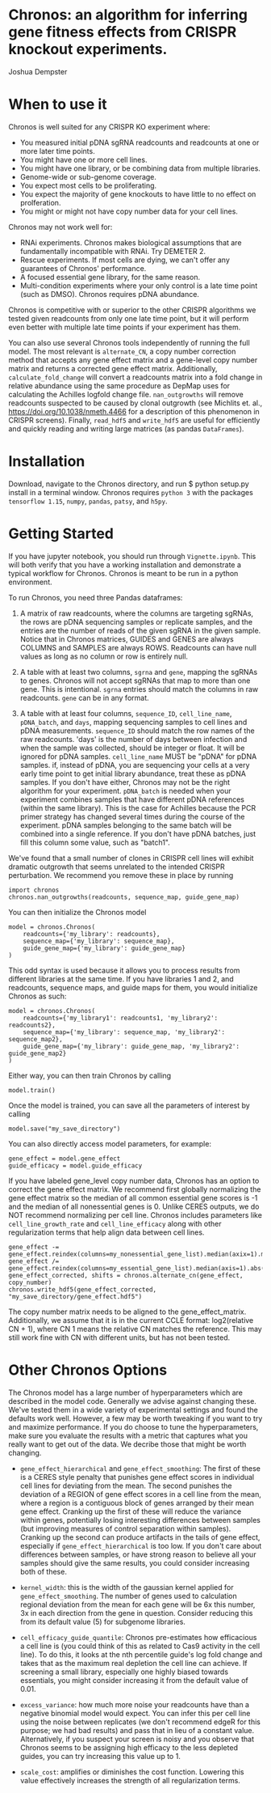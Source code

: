 # Chronos: an algorithm for inferring gene fitness effects from CRISPR knockout experiments. 
Joshua Dempster

# When to use it
Chronos is well suited for any CRISPR KO experiment where:
- You measured initial pDNA sgRNA readcounts and readcounts at one or more later time points.
- You might have one or more cell lines.
- You might have one library, or be combining data from multiple libraries.
- Genome-wide or sub-genome coverage.
- You expect most cells to be proliferating.
- You expect the majority of gene knockouts to have little to no effect on prolferation.
- You might or might not have copy number data for your cell lines.

Chronos may not work well for:
- RNAi experiments. Chronos makes biological assumptions that are fundamentally incompatible with RNAi. Try DEMETER 2.
- Rescue experiments. If most cells are dying, we can't offer any guarantees of Chronos' performance.
- A focused essential gene library, for the same reason. 
- Multi-condition experiments where your only control is a late time point (such as DMSO). Chronos requires pDNA abundance.

Chronos is competitive with or superior to the other CRISPR algorithms we tested given readcounts from only one late time point, but it will perform even better with multiple late time points if your experiment has them.

You can also use several Chronos tools independently of running the full model. The most relevant is `alternate_CN`, a copy number correction method that accepts any gene effect matrix and a gene-level copy number matrix and returns a corrected gene effect matrix. Additionally, `calculate_fold_change` will convert a readcounts matrix into a fold change in relative abundance using the same procedure as DepMap uses for calculating the Achilles logfold change file. `nan_outgrowths` will remove readcounts suspected to be caused by clonal outgrowth (see Michlits et. al., https://doi.org/10.1038/nmeth.4466 for a description of this phenomenon in CRISPR screens). Finally, `read_hdf5` and `write_hdf5` are useful for efficiently and quickly reading and writing large matrices (as pandas `DataFrames`).


# Installation
Download, navigate to the Chronos directory, and run
    $ python setup.py install
in a terminal window. Chronos requires `python 3` with the packages `tensorflow 1.15`, `numpy`, `pandas`, `patsy`, and `h5py`. 

# Getting Started
If you have jupyter notebook, you should run through `Vignette.ipynb`. This will both verify that you have a working installation and demonstrate a typical workflow for Chronos. Chronos is meant to be run in a python environment. 

To run Chronos, you need three Pandas dataframes:

1. A matrix of raw readcounts, where the columns are targeting sgRNAs, the rows are pDNA sequencing samples or replicate samples, and the entries are the number of reads of the given sgRNA in the given sample. Notice that in Chronos matrices, GUIDES and GENES are always COLUMNS and SAMPLES are always ROWS. Readcounts can have null values as long as no column or row is entirely null.

2. A table with at least two columns, `sgrna` and `gene`, mapping the sgRNAs to genes. Chronos will not accept sgRNAs that map to more than one gene. This is intentional. `sgrna` entries should match the columns in raw readcounts. `gene` can be in any format.

3. A table with at least four columns, `sequence_ID`, `cell_line_name`, `pDNA_batch`, and `days`, mapping sequencing samples to cell lines and pDNA measurements. `sequence_ID` should match the row names of the raw readcounts. 'days' is the number of days between infection and when the sample was collected, should be integer or float. It will be ignored for pDNA samples. `cell_line_name` MUST be "pDNA" for pDNA samples. if, instead of pDNA, you are sequencing your cells at a very early time point to get initial library abundance, treat these as pDNA samples. If you don't have either, Chronos may not be the right algorithm for your experiment. `pDNA_batch` is needed when your experiment combines samples that have different pDNA references (within the same library). This is the case for Achilles because the PCR primer strategy has changed several times during the course of the experiment. pDNA samples belonging to the same batch will be combined into a single reference. If you don't have pDNA batches, just fill this column some value, such as "batch1".

We've found that a small number of clones in CRISPR cell lines will exhibit dramatic outgrowth that seems unrelated to the intended CRISPR perturbation. We recommend you remove these in place by running

	import chronos
	chronos.nan_outgrowths(readcounts, sequence_map, guide_gene_map)

You can then initialize the Chronos model

    model = chronos.Chronos(
    	readcounts={'my_library': readcounts},
    	sequence_map={'my_library': sequence_map},
    	guide_gene_map={'my_library': guide_gene_map}
    )

This odd syntax is used because it allows you to process results from different libraries at the same time. If you have libraries 1 and 2, and readcounts, sequence maps, and guide maps for them, you would initialize Chronos as such:

    model = chronos.Chronos(
    	readcounts={'my_library1': readcounts1, 'my_library2': readcounts2},
    	sequence_map={'my_library': sequence_map, 'my_library2': sequence_map2},
    	guide_gene_map={'my_library': guide_gene_map, 'my_library2': guide_gene_map2}
    )

Either way, you can then train Chronos by calling 

    model.train()

Once the model is trained, you can save all the parameters of interest by calling 

    model.save("my_save_directory")

You can also directly access model parameters, for example:

	gene_effect = model.gene_effect
	guide_efficacy = model.guide_efficacy

If you have labeled gene_level copy number data, Chronos has an option to correct the gene effect matrix. We recommend first globally normalizing the gene effect matrix so the median of all common essential gene scores is -1 and the median of all nonessential genes is 0. Unlike CERES outputs, we do NOT recommend normalizing per cell line. Chronos includes parameters like `cell_line_growth_rate` and `cell_line_efficacy` along with other regularization terms that help align data between cell lines. 

    gene_effect -= gene_effect.reindex(columns=my_nonessential_gene_list).median(axix=1).median()
    gene_effect /= gene_effect.reindex(columns=my_essential_gene_list).median(axis=1).abs().median()
    gene_effect_corrected, shifts = chronos.alternate_cn(gene_effect, copy_number)
    chronos.write_hdf5(gene_effect_corrected, "my_save_directory/gene_effect.hdf5")

The copy number matrix needs to be aligned to the gene_effect_matrix. Additionally, we assume that it is in the current CCLE format: log2(relative CN + 1), where CN 1 means the relative CN matches the reference. This may still work fine with CN with different units, but has not been tested. 

# Other Chronos Options
The Chronos model has a large number of hyperparameters which are described in the model code. Generally we advise against changing these. We've tested them in a wide variety of experimental settings and found the defaults work well. However, a few may be worth tweaking if you want to try and maximize performance. If you do choose to tune the hyperparameters, make sure you evaluate the results with a metric that captures what you really want to get out of the data. We decribe those that might be worth changing.

- `gene_effect_hierarchical` and `gene_effect_smoothing`: The first of these is a CERES style penalty that punishes gene effect scores in individual cell lines for deviating from the mean. The second punishes the deviation of a REGION of gene effect scores in a cell line from the mean, where a region is a contiguous block of genes arranged by their mean gene effect. Cranking up the first of these will reduce the variance within genes, potentially losing interesting differences between samples (but improving measures of control separation within samples). Cranking up the second can produce artifacts in the tails of gene effect, especially if `gene_effect_hierarchical` is too low. If you don't care about differences between samples, or have strong reason to believe all your samples should give the same results, you could consider increasing both of these. 

- `kernel_width`: this is the width of the gaussian kernel applied for `gene_effect_smoothing`. The number of genes used to calculation regional deviation from the mean for each gene will be 6x this number, 3x in each direction from the gene in question. Consider reducing this from its default value (5) for subgenome libraries.

- `cell_efficacy_guide_quantile`: Chronos pre-estimates how efficacious a cell line is (you could think of this as related to Cas9 activity in the cell line). To do this, it looks at the nth percentile guide's log fold change and takes that as the maximum real depletion the cell line can achieve. If screening a small library, especially one highly biased towards essentials, you might consider increasing it from the default value of 0.01. 

- `excess_variance`: how much more noise your readcounts have than a negative binomial model would expect. You can infer this per cell line using the noise between replicates (we don't recommend edgeR for this purpose; we had bad results) and pass that in lieu of a constant value. Alternatively, if you suspect your screen is noisy and you observe that Chronos seems to be assigning high efficacy to the less depleted guides, you can try increasing this value up to 1.

- `scale_cost`: amplifies or diminishes the cost function. Lowering this value effectively increases the strength of all regularization terms. 
	
